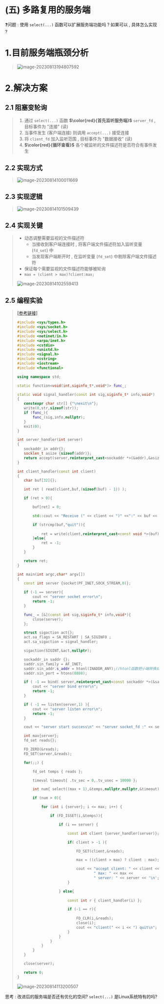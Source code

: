 # (五) 多路复用的服务端

❓问题 : 使用 `select(...)` 函数可以扩展服务端功能吗 ? 如果可以 , 具体怎么实现 ?

# 1.目前服务端瓶颈分析

><img src="./assets/image-20230813194807592.png" alt="image-20230813194807592" />

# 2.解决方案

## 2.1 阻塞变轮询 

>1. 通过 `select(...)` 函数 **$\color{red}{首先监听服务端}$** `server_fd` , 目标事件为 "连接" (读)
> 2. 当事件发生 (客户端连接) 则调用 `accept(...)` 接受连接
> 3. 将 `client_fd` 加入监听范围 , 目标事件为 "数据接收" (读)
> 4. **$\color{red}{循环查看}$** 各个被监听的文件描述符是否符合有事件发生

## 2.2 实现方式

><img src="./assets/image-20230814100011669.png" alt="image-20230814100011669" />

## 2.3 实现逻辑

><img src="./assets/image-20230814101509439.png" alt="image-20230814101509439" />

## 2.4 实现关键

>- 动态调整需要监视的文件描述符
>   - 当接收到客户端连接时 , 将客户端文件描述符加入监听变量 (`fd_set`) 中
>   - 当发现客户端断开时 , 在监听变量 (`fd_set`) 中剔除客户端文件描述符
>- 保证每个需要监视的文件描述符能够被轮询
>- `max = (client > max)?client:max;`
>
><img src="./assets/image-20230814102559413.png" alt="image-20230814102559413" />

## 2.5 编程实验

>[[参考链接]](https://github.com/WONGZEONJYU/STU_LINUX_NETWORK/blob/main/7.select-server/2_select-server.cpp)
>
>```c++
>#include <sys/types.h>
>#include <sys/socket.h>
>#include <sys/select.h>
>#include <netinet/in.h>
>#include <arpa/inet.h>
>#include <cstdio>
>#include <unistd.h>
>#include <signal.h>
>#include <cstring>
>#include <iostream>
>#include <functional>
>
>using namespace std;
>
>static function<void(int,siginfo_t*,void*)> func_;
>
>static void signal_handler(const int sig,siginfo_t* info,void*)
>{
>    constexpr char str[] {"\nexit\n"};
>    write(0,str,sizeof(str));
>    if (func_){
>        func_(sig,info,nullptr);
>    }
>    exit(0);
>}
>
>int server_handler(int server)
>{
>    sockaddr_in addr{};
>    socklen_t asize {sizeof(addr)};
>    return accept(server,reinterpret_cast<sockaddr *>(&addr),&asize);
>}
>
>int client_handler(const int client)
>{
>    char buf[32]{};
>
>    int ret ( read(client,buf,(sizeof(buf) - 1)) );
>
>    if (ret > 0){
>
>        buf[ret] = 0;
>
>        std::cout << "Receive (" << client << ")" <<":" << buf << '\n';
>
>        if (strcmp(buf,"quit")){
>            
>            ret = write(client,reinterpret_cast<const void *>(buf),ret);
>        }else{
>            ret = -1;
>        }
>    }
>
>    return ret;
>}
>
>int main(int argc,char* argv[]) 
>{
>    const int server {socket(PF_INET,SOCK_STREAM,0)};
>
>    if (-1 == server){
>        cout << "server socket error\n";
>        return -1;
>    }
>
>    func_ = [&](const int sig,siginfo_t* info,void*){
>        close(server);
>    };
>
>    struct sigaction act{};
>    act.sa_flags = SA_RESTART | SA_SIGINFO ;
>    act.sa_sigaction = signal_handler;
>
>    sigaction(SIGINT,&act,nullptr);
>
>    sockaddr_in saddr {};
>    saddr.sin_family = AF_INET;
>    saddr.sin_addr.s_addr = htonl(INADDR_ANY);//htonl函数把小端转换成大端（网络字节序采用大端）
>    saddr.sin_port = htons(8888);
>
>    if ( -1 == bind( server,reinterpret_cast<const sockaddr *>(&saddr),sizeof(saddr) ) ){
>        cout << "server bind error\n";
>        return -1;
>    }
>
>    if ( -1 == listen(server,1) ){
>        cout << "server listen error\n";
>        return -1;
>    }
>
>    cout << "server start success\n" << "server socket_fd :" << server << '\n';
>
>    int max{server};
>    fd_set reads{};
>
>    FD_ZERO(&reads);
>    FD_SET(server,&reads);
>
>    for(;;) {
>
>        fd_set temps { reads };
>
>        timeval timeout{ .tv_sec = 0,.tv_usec = 10000 };
>
>        int num{ select((max + 1),&temps,nullptr,nullptr,&timeout) };
>
>        if (num > 0){
>
>            for (int i {server}; i <= max; i++) {
>
>                if (FD_ISSET(i,&temps)){
>
>                    if (i == server) {
>
>                        const int client {server_handler(server)};
>
>                        if( client > -1 ){
>
>                            FD_SET(client,&reads);
>
>                            max = ((client > max) ? client : max);
>
>                            cout << "accept client: " << client << 
>                                    " max: " << max << 
>                                    " server: " << server << '\n';
>                        }
>
>                    } else{
>                        
>                        const int r { client_handler(i) };
>
>                        if (-1 == r){
>                            
>                            FD_CLR(i,&reads);
>                            close(i);
>                            cout << "client(" << i << ") quit\n";
>                        }
>                    }
>                }
>            }
>        }
>    }
>
>    close(server);
>
>    return 0;
>}
>```
>
><img src="./assets/image-20230814113200507.png" alt="image-20230814113200507" />

思考 : 改进后的服务端是否还有优化的空间? `select(...)` 是Linux系统特有的吗?